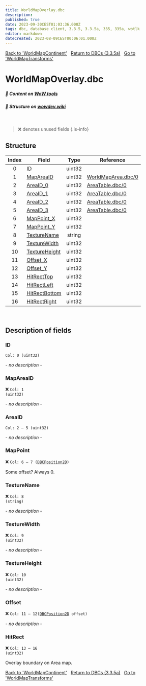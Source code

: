 ```yaml
---
title: WorldMapOverlay.dbc
description:
published: true
date: 2023-09-30CEST01:03:36.000Z
tags: dbc, database client, 3.3.5, 3.3.5a, 335, 335a, wotlk
editor: markdown
dateCreated: 2023-08-09CEST00:06:01.000Z
---
```

<a href="https://trinitycore.info/files/DBC/335/worldmapcontinent" class="mt-5 v-btn v-btn--depressed v-btn--flat v-btn--outlined theme--light v-size--default darkblue--text text--lighten-3"><span class="v-btn__content"><i aria-hidden="true" class="v-icon notranslate v-icon--left mdi mdi-arrow-left theme--light"></i><span>Back to 'WorldMapContinent'</span></span></a>&nbsp;&nbsp;&nbsp;<a href="https://trinitycore.info/files/DBC/335/DBC" class="mt-5 v-btn v-btn--depressed v-btn--flat v-btn--outlined theme--light v-size--default darkblue--text text--lighten-3"><span class="v-btn__content"><i aria-hidden="true" class="v-icon notranslate v-icon--left mdi mdi-home-outline theme--light"></i><span>Return to DBCs (3.3.5a)</span></span></a>&nbsp;&nbsp;&nbsp;<a href="https://trinitycore.info/files/DBC/335/worldmaptransforms" class="mt-5 v-btn v-btn--depressed v-btn--flat v-btn--outlined theme--light v-size--default darkblue--text text--lighten-3"><span class="v-btn__content"><span>Go to 'WorldMapTransforms'</span><i aria-hidden="true" class="v-icon notranslate v-icon--right mdi mdi-arrow-right theme--light"></i></span></a>

# WorldMapOverlay.dbc
##### :open_book: Content on [WoW.tools](https://wow.tools/dbc/?dbc=worldmapoverlay&build=3.3.5.12340)
##### :pencil: Structure on [wowdev.wiki](https://wowdev.wiki/DB/WorldMapOverlay)
&nbsp;

> :x: denotes unused fields
{.is-info}


## Structure

| Index | Field | Type | Reference |
| :---: | --- | :---: | --- |
| 0 | [ID](#id-alt) | uint32 |  |
| 1 | [MapAreaID](#mapareaid) | uint32 | [WorldMapArea.dbc/0](/files/DBC/335/worldmaparea#id-alt) |
| 2 | [AreaID_0](#areaid) | uint32 | [AreaTable.dbc/0](/files/DBC/335/areatable#id-alt) |
| 3 | [AreaID_1](#areaid) | uint32 | [AreaTable.dbc/0](/files/DBC/335/areatable#id-alt) |
| 4 | [AreaID_2](#areaid) | uint32 | [AreaTable.dbc/0](/files/DBC/335/areatable#id-alt) |
| 5 | [AreaID_3](#areaid) | uint32 | [AreaTable.dbc/0](/files/DBC/335/areatable#id-alt) |
| 6 | [MapPoint_X](#mappoint) | uint32 |  |
| 7 | [MapPoint_Y](#mappoint) | uint32 |  |
| 8 | [TextureName](#texturename) | string |  |
| 9 | [TextureWidth](#texturewidth) | uint32 |  |
| 10 | [TextureHeight](#textureheight) | uint32 |  |
| 11 | [Offset_X](#offset) | uint32 |  |
| 12 | [Offset_Y](#offset) | uint32 |  |
| 13 | [HitRectTop](#hitrect) | uint32 |  |
| 14 | [HitRectLeft](#hitrect) | uint32 |  |
| 15 | [HitRectBottom](#hitrect) | uint32 |  |
| 16 | [HitRectRight](#hitrect) | uint32 |  |
&nbsp;
## Description of fields

### ID <!-- {#id-alt} -->
<code>Col: 0 (uint32)</code>

*- no description -*
&nbsp;

### MapAreaID
:x: <code>Col: 1 (uint32)</code>

*- no description -*
&nbsp;

### AreaID
<code>Col: 2 &ndash; 5 (uint32)</code>

*- no description -*
&nbsp;

### MapPoint
:x: <code>Col: 6 &ndash; 7 ([DBCPosition2D](/how-to/worldposition))</code>

Some offset? Always 0.
&nbsp;

### TextureName
:x: <code>Col: 8 (string)</code>

*- no description -*
&nbsp;

### TextureWidth
:x: <code>Col: 9 (uint32)</code>

*- no description -*
&nbsp;

### TextureHeight
:x: <code>Col: 10 (uint32)</code>

*- no description -*
&nbsp;

### Offset
:x: <code>Col: 11 &ndash; 12([DBCPosition2D](/how-to/worldposition) offset)</code>

*- no description -*
&nbsp;

### HitRect
:x: <code>Col: 13 &ndash; 16 (uint32)</code>

Overlay boundary on Area map.
&nbsp;

<a href="https://trinitycore.info/files/DBC/335/worldmapcontinent" class="mt-5 v-btn v-btn--depressed v-btn--flat v-btn--outlined theme--light v-size--default darkblue--text text--lighten-3"><span class="v-btn__content"><i aria-hidden="true" class="v-icon notranslate v-icon--left mdi mdi-arrow-left theme--light"></i><span>Back to 'WorldMapContinent'</span></span></a>&nbsp;&nbsp;&nbsp;<a href="https://trinitycore.info/files/DBC/335/DBC" class="mt-5 v-btn v-btn--depressed v-btn--flat v-btn--outlined theme--light v-size--default darkblue--text text--lighten-3"><span class="v-btn__content"><i aria-hidden="true" class="v-icon notranslate v-icon--left mdi mdi-home-outline theme--light"></i><span>Return to DBCs (3.3.5a)</span></span></a>&nbsp;&nbsp;&nbsp;<a href="https://trinitycore.info/files/DBC/335/worldmaptransforms" class="mt-5 v-btn v-btn--depressed v-btn--flat v-btn--outlined theme--light v-size--default darkblue--text text--lighten-3"><span class="v-btn__content"><span>Go to 'WorldMapTransforms'</span><i aria-hidden="true" class="v-icon notranslate v-icon--right mdi mdi-arrow-right theme--light"></i></span></a>
